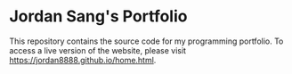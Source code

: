# Jordan Sang's Portfolio

This repository contains the source code for my programming portfolio. To access a live version of the website, please visit <a href="https://jordan8888.github.io/home.html" target="_blank">https://jordan8888.github.io/home.html</a>.